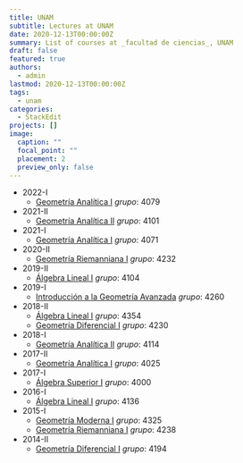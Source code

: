 ```yaml
---
title: UNAM
subtitle: Lectures at UNAM
date: 2020-12-13T00:00:00Z
summary: List of courses at _facultad de ciencias_, UNAM
draft: false
featured: true
authors:
  - admin
lastmod: 2020-12-13T00:00:00Z
tags:
  - unam
categories:
  - StackEdit
projects: []
image:
  caption: ""
  focal_point: ""
  placement: 2
  preview_only: false
---
```


- 2022-I
  - [Geometría Analítica I](http://www.fciencias.unam.mx/docencia/horarios/presentacion/326910) _grupo_: 4079
- 2021-II
  - [Geometría Analítica II](http://www.fciencias.unam.mx/docencia/horarios/presentacion/322131) _grupo_: 4101
- 2021-I
  - [Geometría Analítica I](http://www.fciencias.unam.mx/docencia/horarios/presentacion/316885) _grupo_: 4071
- 2020-II
  - [Geometría Riemanniana I](http://www.fciencias.unam.mx/docencia/horarios/presentacion/311069) _grupo_: 4232
- 2019-II
  - [Álgebra Lineal I](http://www.fciencias.unam.mx/docencia/horarios/presentacion/300759) _grupo_: 4104
- 2019-I
  - [Introducción a la Geometría Avanzada](http://www.fciencias.unam.mx/docencia/horarios/presentacion/295665) _grupo_: 4260
- 2018-II
  - [Álgebra Lineal I](https://www.fciencias.unam.mx/docencia/horarios/presentacion/291682) _grupo_: 4354
  - [Geometría Diferencial I](http://www.fciencias.unam.mx/docencia/horarios/presentacion/290665) _grupo_: 4230
- 2018-I
  - [Geometría Analítica II](https://www.fciencias.unam.mx/docencia/horarios/presentacion/285482) _grupo_: 4114
- 2017-II
  - [Geometría Analítica I](https://www.fciencias.unam.mx/docencia/horarios/presentacion/279725) _grupo_: 4025
- 2017-I
  - [Álgebra Superior I](https://www.fciencias.unam.mx/docencia/horarios/presentacion/274119) _grupo_: 4000
- 2016-I
  - [Álgebra Lineal I](https://www.fciencias.unam.mx/docencia/horarios/presentacion/264046) _grupo_: 4136
- 2015-I
  - [Geometría Moderna I](https://www.fciencias.unam.mx/docencia/horarios/presentacion/246141) _grupo_: 4325
  - [Geometría Riemanniana I](https://www.fciencias.unam.mx/docencia/horarios/presentacion/244939) _grupo_: 4238
- 2014-II
  - [Geometría Diferencial I](https://www.fciencias.unam.mx/docencia/horarios/presentacion/241018) _grupo_: 4194
